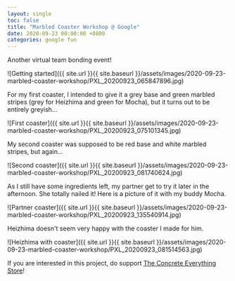 ```yaml
---
layout: single
toc: false
title: "Marbled Coaster Workshop @ Google"
date: 2020-09-23 00:00:00 +0800
categories: google fun
---
```


Another virtual team bonding event!

![Getting started]({{ site.url }}{{ site.baseurl }}/assets/images/2020-09-23-marbled-coaster-workshop/PXL_20200923_065847896.jpg)

For my first coaster, I intended to give it a grey base and green marbled stripes (grey for Heizhima and green for Mocha), but it turns out to be entirely greyish...

![First coaster]({{ site.url }}{{ site.baseurl }}/assets/images/2020-09-23-marbled-coaster-workshop/PXL_20200923_075101345.jpg)

My second coaster was supposed to be red base and white marbled stripes, but again...

![Second coaster]({{ site.url }}{{ site.baseurl }}/assets/images/2020-09-23-marbled-coaster-workshop/PXL_20200923_081740624.jpg)

As I still have some ingredients left, my partner get to try it later in the afternoon. She totally nailed it! Here is a picture of it with my buddy Mocha.

![Partner coaster]({{ site.url }}{{ site.baseurl }}/assets/images/2020-09-23-marbled-coaster-workshop/PXL_20200923_135540914.jpg)

Heizhima doesn't seem very happy with the coaster I made for him.

![Heizhima with coaster]({{ site.url }}{{ site.baseurl }}/assets/images/2020-09-23-marbled-coaster-workshop/PXL_20200923_081514563.jpg)

If you are interested in this project, do support [The Concrete Everything Store](https://concrete-everything.com/)!
